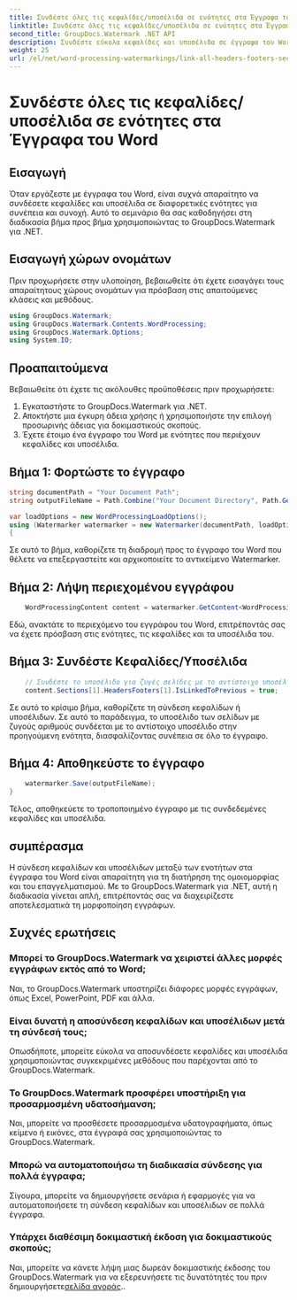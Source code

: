 ```yaml
---
title: Συνδέστε όλες τις κεφαλίδες/υποσέλιδα σε ενότητες στα Έγγραφα του Word
linktitle: Συνδέστε όλες τις κεφαλίδες/υποσέλιδα σε ενότητες στα Έγγραφα του Word
second_title: GroupDocs.Watermark .NET API
description: Συνδέστε εύκολα κεφαλίδες και υποσέλιδα σε έγγραφα του Word χρησιμοποιώντας GroupDocs.Watermark για .NET. Εξασφαλίστε συνέπεια και επαγγελματισμό με ευκολία.
weight: 25
url: /el/net/word-processing-watermarkings/link-all-headers-footers-section-word-docs/
---
```


# Συνδέστε όλες τις κεφαλίδες/υποσέλιδα σε ενότητες στα Έγγραφα του Word

## Εισαγωγή
Όταν εργάζεστε με έγγραφα του Word, είναι συχνά απαραίτητο να συνδέσετε κεφαλίδες και υποσέλιδα σε διαφορετικές ενότητες για συνέπεια και συνοχή. Αυτό το σεμινάριο θα σας καθοδηγήσει στη διαδικασία βήμα προς βήμα χρησιμοποιώντας το GroupDocs.Watermark για .NET.
## Εισαγωγή χώρων ονομάτων
Πριν προχωρήσετε στην υλοποίηση, βεβαιωθείτε ότι έχετε εισαγάγει τους απαραίτητους χώρους ονομάτων για πρόσβαση στις απαιτούμενες κλάσεις και μεθόδους.
```csharp
using GroupDocs.Watermark;
using GroupDocs.Watermark.Contents.WordProcessing;
using GroupDocs.Watermark.Options;
using System.IO;
```
## Προαπαιτούμενα
Βεβαιωθείτε ότι έχετε τις ακόλουθες προϋποθέσεις πριν προχωρήσετε:
1. Εγκαταστήστε το GroupDocs.Watermark για .NET.
2. Αποκτήστε μια έγκυρη άδεια χρήσης ή χρησιμοποιήστε την επιλογή προσωρινής άδειας για δοκιμαστικούς σκοπούς.
3. Έχετε έτοιμο ένα έγγραφο του Word με ενότητες που περιέχουν κεφαλίδες και υποσέλιδα.
## Βήμα 1: Φορτώστε το έγγραφο
```csharp
string documentPath = "Your Document Path";
string outputFileName = Path.Combine("Your Document Directory", Path.GetFileName(documentPath));

var loadOptions = new WordProcessingLoadOptions();
using (Watermarker watermarker = new Watermarker(documentPath, loadOptions))
{
```
Σε αυτό το βήμα, καθορίζετε τη διαδρομή προς το έγγραφο του Word που θέλετε να επεξεργαστείτε και αρχικοποιείτε το αντικείμενο Watermarker.
## Βήμα 2: Λήψη περιεχομένου εγγράφου
```csharp
    WordProcessingContent content = watermarker.GetContent<WordProcessingContent>();
```
Εδώ, ανακτάτε το περιεχόμενο του εγγράφου του Word, επιτρέποντάς σας να έχετε πρόσβαση στις ενότητες, τις κεφαλίδες και τα υποσέλιδα του.
## Βήμα 3: Συνδέστε Κεφαλίδες/Υποσέλιδα
```csharp
    // Συνδέστε το υποσέλιδο για ζυγές σελίδες με το αντίστοιχο υποσέλιδο στην προηγούμενη ενότητα
    content.Sections[1].HeadersFooters[1].IsLinkedToPrevious = true;
```
Σε αυτό το κρίσιμο βήμα, καθορίζετε τη σύνδεση κεφαλίδων ή υποσέλιδων. Σε αυτό το παράδειγμα, το υποσέλιδο των σελίδων με ζυγούς αριθμούς συνδέεται με το αντίστοιχο υποσέλιδο στην προηγούμενη ενότητα, διασφαλίζοντας συνέπεια σε όλο το έγγραφο.

## Βήμα 4: Αποθηκεύστε το έγγραφο
```csharp
    watermarker.Save(outputFileName);
}
```
Τέλος, αποθηκεύετε το τροποποιημένο έγγραφο με τις συνδεδεμένες κεφαλίδες και υποσέλιδα.

## συμπέρασμα
Η σύνδεση κεφαλίδων και υποσέλιδων μεταξύ των ενοτήτων στα έγγραφα του Word είναι απαραίτητη για τη διατήρηση της ομοιομορφίας και του επαγγελματισμού. Με το GroupDocs.Watermark για .NET, αυτή η διαδικασία γίνεται απλή, επιτρέποντάς σας να διαχειρίζεστε αποτελεσματικά τη μορφοποίηση εγγράφων.
## Συχνές ερωτήσεις
### Μπορεί το GroupDocs.Watermark να χειριστεί άλλες μορφές εγγράφων εκτός από το Word;
Ναι, το GroupDocs.Watermark υποστηρίζει διάφορες μορφές εγγράφων, όπως Excel, PowerPoint, PDF και άλλα.
### Είναι δυνατή η αποσύνδεση κεφαλίδων και υποσέλιδων μετά τη σύνδεσή τους;
Οπωσδήποτε, μπορείτε εύκολα να αποσυνδέσετε κεφαλίδες και υποσέλιδα χρησιμοποιώντας συγκεκριμένες μεθόδους που παρέχονται από το GroupDocs.Watermark.
### Το GroupDocs.Watermark προσφέρει υποστήριξη για προσαρμοσμένη υδατοσήμανση;
Ναι, μπορείτε να προσθέσετε προσαρμοσμένα υδατογραφήματα, όπως κείμενο ή εικόνες, στα έγγραφά σας χρησιμοποιώντας το GroupDocs.Watermark.
### Μπορώ να αυτοματοποιήσω τη διαδικασία σύνδεσης για πολλά έγγραφα;
Σίγουρα, μπορείτε να δημιουργήσετε σενάρια ή εφαρμογές για να αυτοματοποιήσετε τη σύνδεση κεφαλίδων και υποσέλιδων σε πολλά έγγραφα.
### Υπάρχει διαθέσιμη δοκιμαστική έκδοση για δοκιμαστικούς σκοπούς;
 Ναι, μπορείτε να κάνετε λήψη μιας δωρεάν δοκιμαστικής έκδοσης του GroupDocs.Watermark για να εξερευνήσετε τις δυνατότητές του πριν δημιουργήσετε[σελίδα αγοράς](https://purchase.groupdocs.com/temporary-license/)..